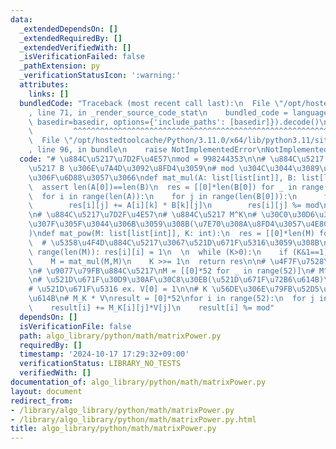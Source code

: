 ```yaml
---
data:
  _extendedDependsOn: []
  _extendedRequiredBy: []
  _extendedVerifiedWith: []
  _isVerificationFailed: false
  _pathExtension: py
  _verificationStatusIcon: ':warning:'
  attributes:
    links: []
  bundledCode: "Traceback (most recent call last):\n  File \"/opt/hostedtoolcache/Python/3.11.0/x64/lib/python3.11/site-packages/onlinejudge_verify/documentation/build.py\"\
    , line 71, in _render_source_code_stat\n    bundled_code = language.bundle(stat.path,\
    \ basedir=basedir, options={'include_paths': [basedir]}).decode()\n          \
    \         ^^^^^^^^^^^^^^^^^^^^^^^^^^^^^^^^^^^^^^^^^^^^^^^^^^^^^^^^^^^^^^^^^^^^^^^^^^^^^^^^^\n\
    \  File \"/opt/hostedtoolcache/Python/3.11.0/x64/lib/python3.11/site-packages/onlinejudge_verify/languages/python.py\"\
    , line 96, in bundle\n    raise NotImplementedError\nNotImplementedError\n"
  code: "# \u884C\u5217\u7D2F\u4E57\nmod = 998244353\n\n# \u884C\u5217 A \u3068 \u884C\
    \u5217 B \u306E\u7A4D\u3092\u8FD4\u3059\n# mod \u304C\u3044\u3089\u306A\u3044\u6642\
    \u306F\u6D88\u3057\u3066\ndef mat_mul(A: list[list[int]], B: list[list[int]]):\n\
    \  assert len(A[0])==len(B)\n  res = [[0]*len(B[0]) for _ in range(len(A))]\n\
    \  for i in range(len(A)):\n    for j in range(len(B[0])):\n      for k in range(len(B)):\n\
    \        res[i][j] += A[i][k] * B[k][j]\n        res[i][j] %= mod\n  return res\n\
    \n# \u884C\u5217\u7D2F\u4E57\n# \u884C\u5217 M^K\n# \u30C0\u30D6\u30EA\u30F3\u30B0\
    \u307F\u305F\u3044\u306B\u3059\u308B(\u7E70\u308A\u8FD4\u3057\u4E8C\u4E57\u6CD5\
    )\ndef mat_pow(M: list[list[int]], K: int):\n  res = [[0]*len(M) for _ in range(len(M))]\n\
    \  # \u5358\u4F4D\u884C\u5217\u3067\u521D\u671F\u5316\u3059\u308B\n  for i in\
    \ range(len(M)): res[i][i] = 1\n  \n  while (K>0):\n    if (K&1==1): res = mat_mul(M,res)\n\
    \    M = mat_mul(M,M)\n    K >>= 1\n  return res\n\n# \u4F7F\u7528\u4F8B////////////////////\n\
    \n# \u9077\u79FB\u884C\u5217\nM = [[0]*52 for _ in range(52)]\n# M^K\nM_K = mat_pow(M,K)\n\
    \n# \u521D\u671F\u30D9\u30AF\u30C8\u30EB(\u521D\u671F\u72B6\u614B)\nV = [0]*52\n\
    # \u521D\u671F\u5316 ex. V[0] = 1\n\n# K \u56DE\u306E\u79FB\u52D5\u5F8C\u306E\u72B6\
    \u614B\n# M_K * V\nresult = [0]*52\nfor i in range(52):\n  for j in range(52):\n\
    \    result[i] += M_K[i][j]*V[j]\n    result[i] %= mod"
  dependsOn: []
  isVerificationFile: false
  path: algo_library/python/math/matrixPower.py
  requiredBy: []
  timestamp: '2024-10-17 17:29:32+09:00'
  verificationStatus: LIBRARY_NO_TESTS
  verifiedWith: []
documentation_of: algo_library/python/math/matrixPower.py
layout: document
redirect_from:
- /library/algo_library/python/math/matrixPower.py
- /library/algo_library/python/math/matrixPower.py.html
title: algo_library/python/math/matrixPower.py
---
```

